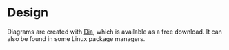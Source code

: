 # Design

Diagrams are created with [Dia](https://sourceforge.net/projects/dia-installer/),
which is available as a free download. It can also be found in some Linux
package managers.
